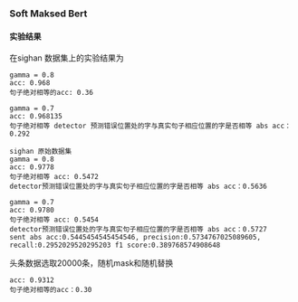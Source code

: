 ### Soft Maksed Bert


#### 实验结果
在sighan 数据集上的实验结果为
```
gamma = 0.8
acc: 0.968
句子绝对相等的acc: 0.36

gamma = 0.7
acc: 0.968135
句子绝对相等 detector 预测错误位置处的字与真实句子相应位置的字是否相等 abs acc：0.292

sighan 原始数据集
gamma = 0.8
acc: 0.9778
句子绝对相等 acc: 0.5472
detector预测错误位置处的字与真实句子相应位置的字是否相等 abs acc：0.5636

gamma = 0.7
acc: 0.9780
句子绝对相等 acc: 0.5454
detector预测错误位置处的字与真实句子相应位置的字是否相等 abs acc：0.5727
sent abs acc:0.5445454545454546, precision:0.5734767025089605, recall:0.2952029520295203 f1 score:0.389768574908648
```

头条数据选取20000条，随机mask和随机替换
```
acc: 0.9312
句子绝对相等的acc：0.30
```
